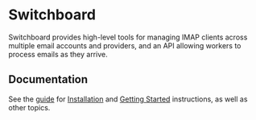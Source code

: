 # Switchboard

Switchboard provides high-level tools for managing IMAP clients across
multiple email accounts and providers, and an API allowing workers to
process emails as they arrive.

## Documentation

See the [guide](guide/toc.md) for
[Installation](guide/installation.md) and
[Getting Started](guide/getting-started.md) instructions, as well as
other topics.
